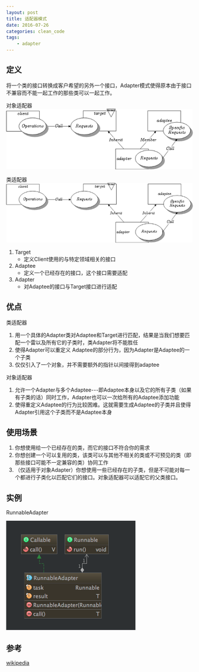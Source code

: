 ```yaml
---
layout: post
title: 适配器模式
date: 2016-07-26
categories: clean_code
tags:
    - adapter
---
```


## 定义

将一个类的接口转换成客户希望的另外一个接口，Adapter模式使得原本由于接口不兼容而不能一起工作的那些类可以一起工作。

对象适配器
![对象适配器](/images/design_pattern/object_adapter.png)

类适配器
![类适配器](/images/design_pattern/class_adapter.png)

1. Target
    * 定义Client使用的与特定领域相关的接口
2. Adaptee
    * 定义一个已经存在的接口，这个接口需要适配
3. Adapter
    * 对Adaptee的接口与Target接口进行适配

<!-- more -->

## 优点
类适配器

1. 用一个具体的Adapter类对Adaptee和Target进行匹配，结果是当我们想要匹配一个雷以及所有它的子类时，类Adapter将不能胜任
2. 使得Adapter可以重定义 Adaptee的部分行为，因为Adapter是Adaptee的一个子类
3. 仅仅引入了一个对象，并不需要额外的指针以间接得到adaptee

对象适配器

1. 允许一个Adapter与多个Adaptee---即Adaptee本身以及它的所有子类（如果有子类的话）同时工作，Adapter也可以一次给所有的Adaptee添加功能
2. 使得重定义Adaptee的行为比较困难。这就需要生成Adaptee的子类并且使得Adapter引用这个子类而不是Adaptee本身

## 使用场景

1. 你想使用给一个已经存在的类，而它的接口不符合你的需求
2. 你想创建一个可以复用的类，该类可以与其他不相关的类或不可预见的类（即那些接口可能不一定兼容的类）协同工作
3. （仅适用于对象Adapter）你想使用一些已经存在的子类，但是不可能对每一个都进行子类化以匹配它们的接口。对象适配器可以适配它的父类接口。

## 实例

RunnableAdapter

![RunnableAdapter](/images/design_pattern/adapter.png)

## 参考

[wikipedia](https://en.wikipedia.org/wiki/Adapter_pattern)
